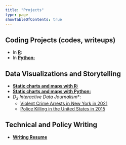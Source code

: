 ```yaml
---
title: "Projects"
type: page
showTableOfContents: true
---
```



## Coding Projects (codes, writeups) 


* In [**R**](/projects/R_coding/): 
* In [**Python:**](/projects/Python_coding/)

## Data Visualizations and Storytelling

* [**Static charts and maps with R:**](/projects/Visualizations/static/R/)
* [**Static charts and maps with Python:**](/projects/Visualizations/static/)
* **$D_3$* Interactive Data Journalism**: 
  - [Violent Crime Arrests in New York in 2021](https://jcvincentliu.github.io/CAPP30239_FA22/NY_arrest/arrest.html)
  - [Police Killing in the United States in 2015](https://jcvincentliu.github.io/CAPP30239_FA22/police_shooting/police_killing.html)

## Technical and Policy Writing

* [**Writing Resume**](/projects/Writing/)

